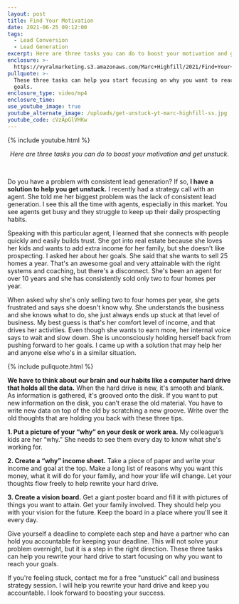 ```yaml
---
layout: post
title: Find Your Motivation
date: 2021-06-25 09:12:00
tags:
  - Lead Conversion
  - Lead Generation
excerpt: Here are three tasks you can do to boost your motivation and get unstuck.
enclosure: >-
  https://vyralmarketing.s3.amazonaws.com/Marc+Highfill/2021/Find+Your+Motivation.mp4
pullquote: >-
  These three tasks can help you start focusing on why you want to reach your
  goals.
enclosure_type: video/mp4
enclosure_time:
use_youtube_image: true
youtube_alternate_image: /uploads/get-unstuck-yt-marc-highfill-ss.jpg
youtube_code: cVzApGlVHKw
---
```

{% include youtube.html %}

<center><em>Here are three tasks you can do to boost your motivation and get unstuck.</em></center>

&nbsp;

Do you have a problem with consistent lead generation? If so, **I have a solution to help you get unstuck.** I recently had a strategy call with an agent. She told me her biggest problem was the lack of consistent lead generation. I see this all the time with agents, especially in this market. You see agents get busy and they struggle to keep up their daily prospecting habits.&nbsp;

Speaking with this particular agent, I learned that she connects with people quickly and easily builds trust. She got into real estate because she loves her kids and wants to add extra income for her family, but she doesn't like prospecting. I asked her about her goals. She said that she wants to sell 25 homes a year. That's an awesome goal and very attainable with the right systems and coaching, but there's a disconnect. She's been an agent for over 10 years and she has consistently sold only two to four homes per year.

When asked why she's only selling two to four homes per year, she gets frustrated and says she doesn't know why. She understands the business and she knows what to do, she just always ends up stuck at that level of business. My best guess is that's her comfort level of income, and that drives her activities. Even though she wants to earn more, her internal voice says to wait and slow down. She is unconsciously holding herself back from pushing forward to her goals. I came up with a solution that may help her and anyone else who's in a similar situation.

{% include pullquote.html %}

**We have to think about our brain and our habits like a computer hard drive that holds all the data.** When the hard drive is new, it's smooth and blank. As information is gathered, it's grooved onto the disk. If you want to put new information on the disk, you can’t erase the old material. You have to write new data on top of the old by scratching a new groove. Write over the old thoughts that are holding you back with these three tips.

**1\. Put a picture of your “why” on your desk or work area.** My colleague’s kids are her “why.” She needs to see them every day to know what she's working for.

**2\. Create a “why” income sheet.** Take a piece of paper and write your income and goal at the top. Make a long list of reasons why you want this money, what it will do for your family, and how your life will change. Let your thoughts flow freely to help rewrite your hard drive.

**3\. Create a vision board.** Get a giant poster board and fill it with pictures of things you want to attain. Get your family involved. They should help you with your vision for the future. Keep the board in a place where you'll see it every day.

Give yourself a deadline to complete each step and have a partner who can hold you accountable for keeping your deadline. This will not solve your problem overnight, but it is a step in the right direction. These three tasks can help you rewrite your hard drive to start focusing on why you want to reach your goals.

If you're feeling stuck, contact me for a free “unstuck” call and business strategy session. I will help you rewrite your hard drive and keep you accountable. I look forward to boosting your success.
